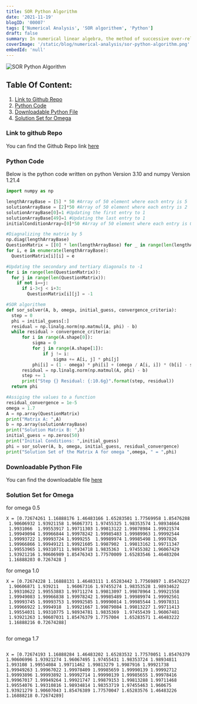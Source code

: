 ```yaml
---
title: SOR Python Algorithm
date: '2021-11-19'
blogID: '00007'
tags: ['Numerical Analysis', 'SOR algorithem', 'Python']
draft: false
summary: In numerical linear algebra, the method of successive over-relaxation (SOR) is a variant of the Gauss–Seidel method for solving a linear system of equations, resulting in faster convergence. A similar method can be used for any slowly converging iterative process. Below is the Python Code for a 50x50 Matrix
coverImage: '/static/blog/numerical-analysis/sor-python-algorithm.png'
embedId: 'null'
---
```


![SOR Python Algorithm](/static/blog/numerical-analysis/sor-python-algorithm.png)

## Table Of Content:

1. [Link to Github Repo](#link-to-github-repo)
2. [Python Code](#python-code)
3. [Downloadable Python File](#downloadble-python-file)
4. [Solution Set for Omega](#solution-set-for-omega)

### Link to github Repo

You can find the Github Repo link [here](https://github.com/HassanAMZ/numerical-analysis/blob/homeowrk001-SOR/SOR.py)

### Python Code

Below is the python code written on python Version 3.10 and numpy Version 1.21.4

```py
import numpy as np

lengthArrayBase = [5] * 50 #Array of 50 element where each entry is 5
solutionArrayBase = [2]*50 #Array of 50 element where each entry is 2
solutionArrayBase[0]=1 #Updating the first entry to 1
solutionArrayBase[49]=1 #Updating the last entry to 1
initialConditionArray=[0]*50 #Array of 50 element where each entry is 0

#Diagnalizing the matrix by 5
np.diag(lengthArrayBase)
QuestionMatrix = [[0] * len(lengthArrayBase) for _ in range(len(lengthArrayBase))]
for i, e in enumerate(lengthArrayBase):
  QuestionMatrix[i][i] = e

#Updating the secondary and tertiary diagonals to -1
for i in range(len(QuestionMatrix)):
  for j in range(len(QuestionMatrix)):
    if not i==j:
      if i-3<j < i+3:
        QuestionMatrix[i][j] = -1

#SOR algorithem
def sor_solver(A, b, omega, initial_guess, convergence_criteria):
  step = 0
  phi = initial_guess[:]
  residual = np.linalg.norm(np.matmul(A, phi) - b)
  while residual > convergence_criteria:
      for i in range(A.shape[0]):
          sigma = 0
          for j in range(A.shape[1]):
              if j != i:
                  sigma += A[i, j] * phi[j]
          phi[i] = (1 - omega) * phi[i] + (omega / A[i, i]) * (b[i] - sigma)
      residual = np.linalg.norm(np.matmul(A, phi) - b)
      step += 1
      print("Step {} Residual: {:10.6g}".format(step, residual))
  return phi

#Assiging the values to a function
residual_convergence = 1e-5
omega = 1.7
A = np.array(QuestionMatrix)
print("Matrix A: ",A)
b = np.array(solutionArrayBase)
print("Solution Matrix B: ",b)
initial_guess = np.zeros(50)
print("Initial Conditions: ",initial_guess)
phi = sor_solver(A, b, omega, initial_guess, residual_convergence)
print("Solution Set of the Matrix A for omega ",omega, " = ",phi)

```

### Downloadable Python File

You can find the downloadable file <a href='https://poction-blog.vercel.app/static/blog/static/blog/numerical-analysis/sor-python-algorithm.py' download>here</a>

### Solution Set for Omega

for omega 0.5

```
X = [0.72674261 1.16888176 1.46483166 1.65283501 1.77569958 1.85476288
 1.90606932 1.93921158 1.96067371 1.97455325 1.98353574 1.98934664
 1.9931066  1.99553917 1.99711303 1.99813122 1.99878984 1.99921574
 1.99949094 1.99966844 1.99978242 1.99985483 1.99989963 1.99992544
 1.99993722 1.99993724 1.9999255  1.99989974 1.99985498 1.9997826
 1.99966866 1.99949121 1.99921605 1.9987902  1.99813162 1.99711347
 1.99553965 1.99310711 1.98934718 1.9835363  1.97455382 1.96067429
 1.93921216 1.90606989 1.85476343 1.77570009 1.65283546 1.46483204
 1.16888203 0.7267428 ]

```

for omega 1.0

```
X = [0.72674228 1.16888131 1.46483111 1.65283442 1.77569897 1.85476227
 1.90606871 1.939211   1.96067316 1.97455274 1.98353528 1.98934622
 1.99310622 1.99553883 1.99711274 1.99813097 1.99878964 1.99921558
 1.99949083 1.99966838 1.99978242 1.99985489 1.99989974 1.99992561
 1.99993745 1.99993753 1.99992585 1.99990014 1.99985544 1.99978311
 1.99966922 1.9994918  1.99921667 1.99879084 1.99813227 1.99711413
 1.99554031 1.99310775 1.98934781 1.9835369  1.97455439 1.96067481
 1.93921263 1.90607031 1.85476379 1.7757004  1.65283571 1.46483222
 1.16888216 0.72674288]


```

for omega 1.7

```

X = [0.72674193 1.16888284 1.46483202 1.65283532 1.77570051 1.85476379
1.90606996 1.93921274 1.96067495 1.97455431 1.98353724 1.98934811
1.993108 1.99554084 1.99711462 1.99813279 1.9987916 1.99921738
1.99949263 1.99967022 1.99978409 1.99985659 1.99990139 1.99992712
1.99993896 1.99993892 1.99992714 1.99990139 1.99985655 1.99978416
1.99967017 1.99949264 1.99921747 1.99879153 1.99813288 1.99711468
1.99554076 1.99310816 1.98934814 1.98353719 1.97455463 1.960675
1.93921279 1.90607043 1.85476389 1.77570047 1.65283576 1.46483226
1.16888218 0.72674289]

```
